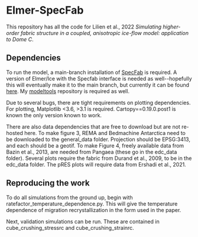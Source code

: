 # Elmer-SpecFab

This repository has all the code for Lilien et al., 2022 *Simulating higher-order fabric structure in a coupled, anisotropic ice-flow model: application to Dome C*.

## Dependencies

To run the model, a main-branch installation of [SpecFab](https://github.com/nicholasmr/specfab) is required. A version of Elmer/Ice with the Specfab interface is needed as well--hopefully this will eventually make it to the main branch, but currently it can be found [here](https://github.com/dlilien/elmerfem/tree/spectral). My [modeltools](https://github.com/dlilien/modeltools) repository is required as well.

Due to several bugs, there are tight requirements on plotting dependencies.
For plotting, Matplotlib <3.6, >3.1 is required.
Cartopy==0.19.0.post1 is known the only version known to work.

There are also data dependencies that are free to download but are not re-hosted here. To make figure 3, REMA and Bedmachine Antarctica need to be downloaded to the general_data folder. Projection should be EPSG:3413, and each should be a geotif. To make Figure 4, freely available data from Bazin et al., 2013, are needed from Pangaea (these go in the edc_data folder). Several plots require the fabric from Durand et al., 2009, to be in the edc_data folder. The pRES plots will require data from Ershadi et al., 2021.

## Reproducing the work

To do all simulations from the ground up, begin with ratefactor_temperature_dependence.py. This will give the temperature dependence of migration recrystallization in the form used in the paper.

Next, validation simulations can be run. These are contained in cube_crushing_stressrc and cube_crushing_strainrc.
